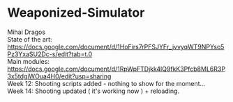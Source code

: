 # Weaponized-Simulator </br>
Mihai Dragos </br>
State of the art: https://docs.google.com/document/d/1HoFirs7rPFSJYFr_jvvyqWT9NPYso5Pz3YxaSU2Dc-s/edit?tab=t.0 </br>
Main modules: https://docs.google.com/document/d/1RpWpFTDjkk4lQ9fkK3Pfcb8ML6R3P3x5tdgiWOua4H0/edit?usp=sharing </br>
Week 12: Shooting scripts added - nothing to show for the moment... </br>
Week 14: Shooting updated ( it's working now ) + reloading. </br>
